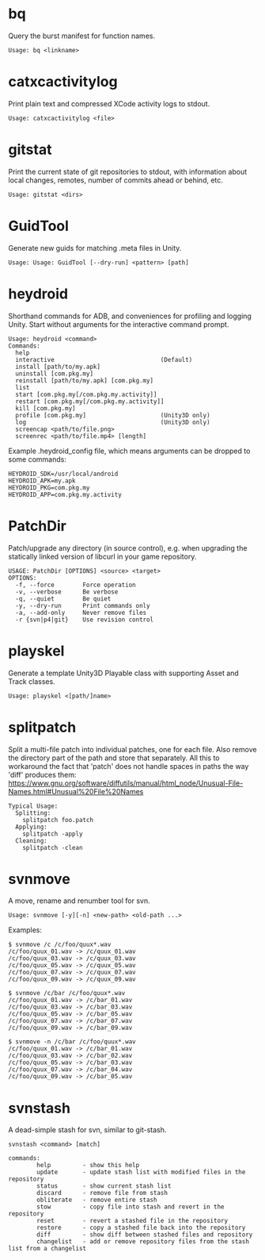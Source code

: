 # bq

Query the burst manifest for function names.

`Usage: bq <linkname>`

# catxcactivitylog

Print plain text and compressed XCode activity logs to stdout.

`Usage: catxcactivitylog <file>`

# gitstat

Print the current state of git repositories to stdout, with information about local changes, remotes, number of commits ahead or behind, etc.

`Usage: gitstat <dirs>`

# GuidTool

Generate new guids for matching .meta files in Unity.

`Usage: Usage: GuidTool [--dry-run] <pattern> [path]`

# heydroid

Shorthand commands for ADB, and conveniences for profiling and logging Unity. Start without arguments for the interactive command prompt.

```
Usage: heydroid <command>
Commands:
  help
  interactive                              (Default)
  install [path/to/my.apk]
  uninstall [com.pkg.my]
  reinstall [path/to/my.apk] [com.pkg.my]
  list
  start [com.pkg.my[/com.pkg.my.activity]]
  restart [com.pkg.my[/com.pkg.my.activity]]
  kill [com.pkg.my]
  profile [com.pkg.my]                     (Unity3D only)
  log                                      (Unity3D only)
  screencap <path/to/file.png>
  screenrec <path/to/file.mp4> [length]
```

Example .heydroid_config file, which means arguments can be dropped to some commands:
```
HEYDROID_SDK=/usr/local/android
HEYDROID_APK=my.apk
HEYDROID_PKG=com.pkg.my
HEYDROID_APP=com.pkg.my.activity
```

# PatchDir

Patch/upgrade any directory (in source control), e.g. when upgrading the statically linked version of libcurl in your game repository.

```
USAGE: PatchDir [OPTIONS] <source> <target>
OPTIONS:
  -f, --force        Force operation
  -v, --verbose      Be verbose
  -q, --quiet        Be quiet
  -y, --dry-run      Print commands only
  -a, --add-only     Never remove files
  -r {svn|p4|git}    Use revision control
```

# playskel

Generate a template Unity3D Playable class with supporting Asset and Track classes.

`Usage: playskel <[path/]name>`

# splitpatch

Split a multi-file patch into individual patches, one for each file. Also remove the directory part of the path and store that separately. All this to workaround the fact that 'patch' does not handle spaces in paths the way 'diff' produces them: https://www.gnu.org/software/diffutils/manual/html_node/Unusual-File-Names.html#Unusual%20File%20Names

```
Typical Usage:
  Splitting:
    splitpatch foo.patch
  Applying:
    splitpatch -apply
  Cleaning:
    splitpatch -clean
```

# svnmove

A move, rename and renumber tool for svn.

`Usage: svnmove [-y][-n] <new-path> <old-path ...>`

Examples:
```
$ svnmove /c /c/foo/quux*.wav
/c/foo/quux_01.wav -> /c/quux_01.wav
/c/foo/quux_03.wav -> /c/quux_03.wav
/c/foo/quux_05.wav -> /c/quux_05.wav
/c/foo/quux_07.wav -> /c/quux_07.wav
/c/foo/quux_09.wav -> /c/quux_09.wav
```
```
$ svnmove /c/bar /c/foo/quux*.wav
/c/foo/quux_01.wav -> /c/bar_01.wav
/c/foo/quux_03.wav -> /c/bar_03.wav
/c/foo/quux_05.wav -> /c/bar_05.wav
/c/foo/quux_07.wav -> /c/bar_07.wav
/c/foo/quux_09.wav -> /c/bar_09.wav
```
```
$ svnmove -n /c/bar /c/foo/quux*.wav
/c/foo/quux_01.wav -> /c/bar_01.wav
/c/foo/quux_03.wav -> /c/bar_02.wav
/c/foo/quux_05.wav -> /c/bar_03.wav
/c/foo/quux_07.wav -> /c/bar_04.wav
/c/foo/quux_09.wav -> /c/bar_05.wav
```

# svnstash

A dead-simple stash for svn, similar to git-stash.

```
svnstash <command> [match]

commands:
        help         - show this help
        update       - update stash list with modified files in the repository
        status       - show current stash list
        discard      - remove file from stash
        obliterate   - remove entire stash
        stow         - copy file into stash and revert in the repository
        reset        - revert a stashed file in the repository
        restore      - copy a stashed file back into the repository
        diff         - show diff between stashed files and repository
        changelist   - add or remove repository files from the stash list from a changelist
```

